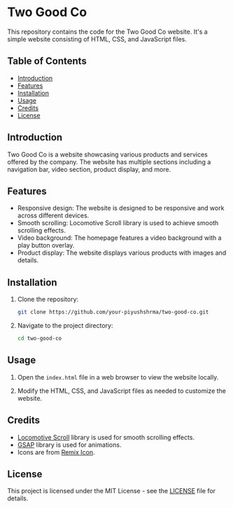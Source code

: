 # Two Good Co

This repository contains the code for the Two Good Co website. It's a simple website consisting of HTML, CSS, and JavaScript files.

## Table of Contents

- [Introduction](#introduction)
- [Features](#features)
- [Installation](#installation)
- [Usage](#usage)
- [Credits](#credits)
- [License](#license)

## Introduction

Two Good Co is a website showcasing various products and services offered by the company. The website has multiple sections including a navigation bar, video section, product display, and more.

## Features

- Responsive design: The website is designed to be responsive and work across different devices.
- Smooth scrolling: Locomotive Scroll library is used to achieve smooth scrolling effects.
- Video background: The homepage features a video background with a play button overlay.
- Product display: The website displays various products with images and details.

## Installation

1. Clone the repository:

    ```bash
    git clone https://github.com/your-piyushshrma/two-good-co.git
    ```

2. Navigate to the project directory:

    ```bash
    cd two-good-co
    ```

## Usage

1. Open the `index.html` file in a web browser to view the website locally.

2. Modify the HTML, CSS, and JavaScript files as needed to customize the website.

## Credits

- [Locomotive Scroll](https://github.com/locomotivemtl/locomotive-scroll) library is used for smooth scrolling effects.
- [GSAP](https://greensock.com/gsap/) library is used for animations.
- Icons are from [Remix Icon](https://remixicon.com/).

## License

This project is licensed under the MIT License - see the [LICENSE](LICENSE) file for details.

